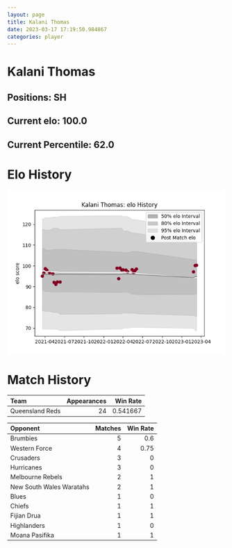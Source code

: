 ```yaml
---  
layout: page  
title: Kalani Thomas  
date: 2023-03-17 17:19:50.984867  
categories: player  
---
```

# Kalani Thomas

## Positions: SH

## Current elo: 100.0

## Current Percentile: 62.0

# Elo History


![elo history](history_KalaniThomas.png)
# Match History


| Team            |   Appearances |   Win Rate |
|:----------------|--------------:|-----------:|
| Queensland Reds |            24 |   0.541667 |

| Opponent                 |   Matches |   Win Rate |
|:-------------------------|----------:|-----------:|
| Brumbies                 |         5 |       0.6  |
| Western Force            |         4 |       0.75 |
| Crusaders                |         3 |       0    |
| Hurricanes               |         3 |       0    |
| Melbourne Rebels         |         2 |       1    |
| New South Wales Waratahs |         2 |       1    |
| Blues                    |         1 |       0    |
| Chiefs                   |         1 |       1    |
| Fijian Drua              |         1 |       1    |
| Highlanders              |         1 |       0    |
| Moana Pasifika           |         1 |       1    |